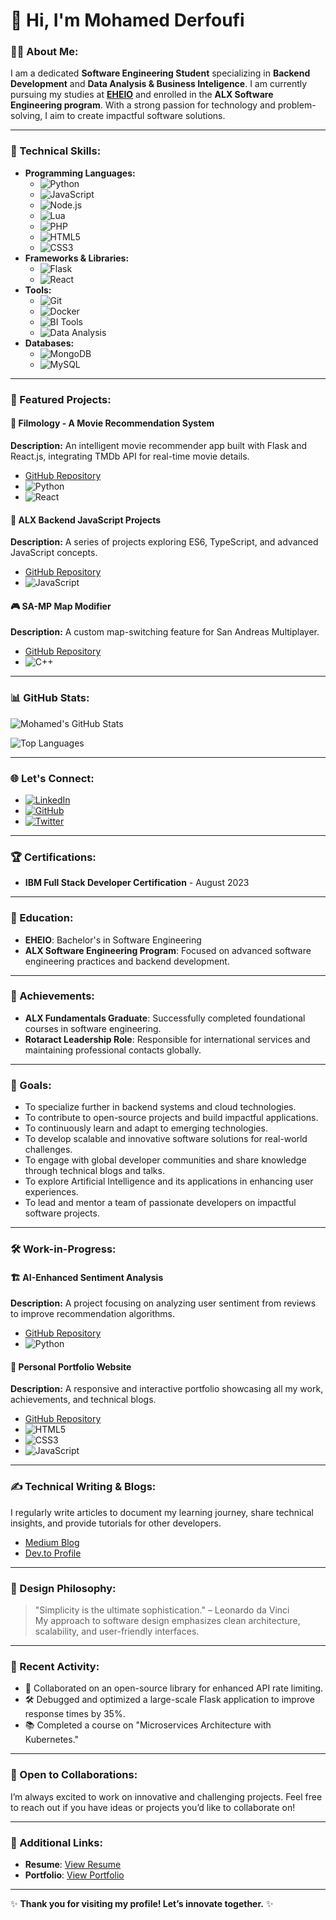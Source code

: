 # 👋 Hi, I'm Mohamed Derfoufi

### 👨‍💻 About Me:
I am a dedicated **Software Engineering Student** specializing in **Backend Development** and **Data Analysis & Business Inteligence**. I am currently pursuing my studies at **[EHEIO](https://ehei.ma/)** and enrolled in the **ALX Software Engineering program**. With a strong passion for technology and problem-solving, I aim to create impactful software solutions.

---

### 🚀 Technical Skills:
- **Programming Languages:**
  - ![Python](https://img.shields.io/badge/Python-3776AB?style=flat&logo=python&logoColor=white)
  - ![JavaScript](https://img.shields.io/badge/JavaScript-F7DF1E?style=flat&logo=javascript&logoColor=black)
  - ![Node.js](https://img.shields.io/badge/Node.js-339933?style=flat&logo=nodedotjs&logoColor=white)
  - ![Lua](https://img.shields.io/badge/Lua-2C2D72?style=flat&logo=lua&logoColor=white)
  - ![PHP](https://img.shields.io/badge/PHP-777BB4?style=flat&logo=php&logoColor=white)
  - ![HTML5](https://img.shields.io/badge/HTML5-E34F26?style=flat&logo=html5&logoColor=white)
  - ![CSS3](https://img.shields.io/badge/CSS3-1572B6?style=flat&logo=css3&logoColor=white)
- **Frameworks & Libraries:**
  - ![Flask](https://img.shields.io/badge/Flask-000000?style=flat&logo=flask&logoColor=white)
  - ![React](https://img.shields.io/badge/React-20232A?style=flat&logo=react&logoColor=61DAFB)
- **Tools:**
  - ![Git](https://img.shields.io/badge/Git-F05032?style=flat&logo=git&logoColor=white)
  - ![Docker](https://img.shields.io/badge/Docker-2496ED?style=flat&logo=docker&logoColor=white)
  - ![BI Tools](https://img.shields.io/badge/BI%20Tools-0078D7?style=flat&logo=powerbi&logoColor=white)
  - ![Data Analysis](https://img.shields.io/badge/Data%20Analysis-4CAF50?style=flat&logo=jupyter&logoColor=white)
- **Databases:**
  - ![MongoDB](https://img.shields.io/badge/MongoDB-47A248?style=flat&logo=mongodb&logoColor=white)
  - ![MySQL](https://img.shields.io/badge/MySQL-4479A1?style=flat&logo=mysql&logoColor=white)

---

### 📂 Featured Projects:
#### 🌟 Filmology - A Movie Recommendation System
**Description:** An intelligent movie recommender app built with Flask and React.js, integrating TMDb API for real-time movie details.
- [GitHub Repository](https://github.com/Alogyn/Filmology)
- ![Python](https://img.shields.io/badge/Python-3776AB?style=flat&logo=python&logoColor=white)
- ![React](https://img.shields.io/badge/React-20232A?style=flat&logo=react&logoColor=61DAFB)

#### 🔗 ALX Backend JavaScript Projects
**Description:** A series of projects exploring ES6, TypeScript, and advanced JavaScript concepts.
- [GitHub Repository](https://github.com/Alogyn/alx-backend-javascript)
- ![JavaScript](https://img.shields.io/badge/JavaScript-F7DF1E?style=flat&logo=javascript&logoColor=black)

#### 🎮 SA-MP Map Modifier
**Description:** A custom map-switching feature for San Andreas Multiplayer.
- [GitHub Repository](https://github.com/Alogyn/samp-map-modifier)
- ![C++](https://img.shields.io/badge/C++-00599C?style=flat&logo=c%2B%2B&logoColor=white)

---

### 📊 GitHub Stats:
![Mohamed's GitHub Stats](https://github-readme-stats.vercel.app/api?username=Alogyn&show_icons=true&theme=radical)

![Top Languages](https://github-readme-stats.vercel.app/api/top-langs/?username=Alogyn&layout=compact&theme=radical)

---

### 🌐 Let's Connect:
- [![LinkedIn](https://img.shields.io/badge/LinkedIn-0077B5?style=flat&logo=linkedin&logoColor=white)](https://linkedin.com/in/mohamed-derfoufi)
- [![GitHub](https://img.shields.io/badge/GitHub-181717?style=flat&logo=github&logoColor=white)](https://github.com/Alogyn)
- [![Twitter](https://img.shields.io/badge/Twitter-1DA1F2?style=flat&logo=twitter&logoColor=white)](https://twitter.com/Alogyn)

---

### 🏆 Certifications:
- **IBM Full Stack Developer Certification** - August 2023

---

### 📜 Education:
- **EHEIO**: Bachelor's in Software Engineering
- **ALX Software Engineering Program**: Focused on advanced software engineering practices and backend development.

---

### 🏅 Achievements:
- **ALX Fundamentals Graduate**: Successfully completed foundational courses in software engineering.
- **Rotaract Leadership Role**: Responsible for international services and maintaining professional contacts globally.

---

### 🎯 Goals:
- To specialize further in backend systems and cloud technologies.
- To contribute to open-source projects and build impactful applications.
- To continuously learn and adapt to emerging technologies.
- To develop scalable and innovative software solutions for real-world challenges.
- To engage with global developer communities and share knowledge through technical blogs and talks.
- To explore Artificial Intelligence and its applications in enhancing user experiences.
- To lead and mentor a team of passionate developers on impactful software projects.

---

### 🛠️ Work-in-Progress:
#### 🏗️ AI-Enhanced Sentiment Analysis
**Description:** A project focusing on analyzing user sentiment from reviews to improve recommendation algorithms.
- [GitHub Repository](https://github.com/Alogyn/ai-sentiment-analysis)
- ![Python](https://img.shields.io/badge/Python-3776AB?style=flat&logo=python&logoColor=white)

#### 🌌 Personal Portfolio Website
**Description:** A responsive and interactive portfolio showcasing all my work, achievements, and technical blogs.
- [GitHub Repository](https://github.com/Alogyn/portfolio-website)
- ![HTML5](https://img.shields.io/badge/HTML5-E34F26?style=flat&logo=html5&logoColor=white)
- ![CSS3](https://img.shields.io/badge/CSS3-1572B6?style=flat&logo=css3&logoColor=white)
- ![JavaScript](https://img.shields.io/badge/JavaScript-F7DF1E?style=flat&logo=javascript&logoColor=black)

---

### ✍️ Technical Writing & Blogs:
I regularly write articles to document my learning journey, share technical insights, and provide tutorials for other developers.
- [Medium Blog](https://medium.com/@Alogyn)
- [Dev.to Profile](https://dev.to/Alogyn)

---

### 🎨 Design Philosophy:
> "Simplicity is the ultimate sophistication." – Leonardo da Vinci  
My approach to software design emphasizes clean architecture, scalability, and user-friendly interfaces.

---

### 📅 Recent Activity:
- 🚀 Collaborated on an open-source library for enhanced API rate limiting.
- 🛠️ Debugged and optimized a large-scale Flask application to improve response times by 35%.
- 📚 Completed a course on "Microservices Architecture with Kubernetes."

---

### 🤝 Open to Collaborations:
I’m always excited to work on innovative and challenging projects. Feel free to reach out if you have ideas or projects you’d like to collaborate on!

---

### 🔗 Additional Links:
- **Resume**: [View Resume](https://github.com/Alogyn/resume.pdf)
- **Portfolio**: [View Portfolio](https://alogyn.dev)

---

✨ **Thank you for visiting my profile! Let’s innovate together.** ✨
